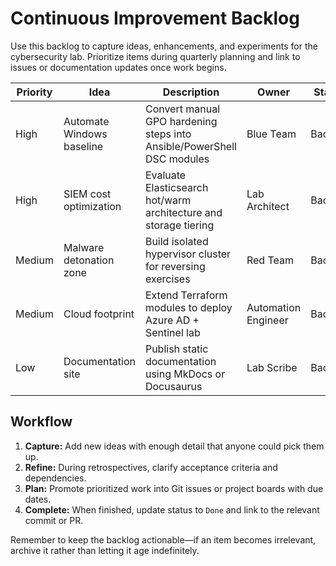 # Continuous Improvement Backlog

Use this backlog to capture ideas, enhancements, and experiments for the cybersecurity lab. Prioritize items during quarterly
planning and link to issues or documentation updates once work begins.

| Priority | Idea | Description | Owner | Status |
| -------- | ---- | ----------- | ----- | ------ |
| High | Automate Windows baseline | Convert manual GPO hardening steps into Ansible/PowerShell DSC modules | Blue Team | Backlog |
| High | SIEM cost optimization | Evaluate Elasticsearch hot/warm architecture and storage tiering | Lab Architect | Backlog |
| Medium | Malware detonation zone | Build isolated hypervisor cluster for reversing exercises | Red Team | Backlog |
| Medium | Cloud footprint | Extend Terraform modules to deploy Azure AD + Sentinel lab | Automation Engineer | Backlog |
| Low | Documentation site | Publish static documentation using MkDocs or Docusaurus | Lab Scribe | Backlog |

## Workflow

1. **Capture:** Add new ideas with enough detail that anyone could pick them up.
2. **Refine:** During retrospectives, clarify acceptance criteria and dependencies.
3. **Plan:** Promote prioritized work into Git issues or project boards with due dates.
4. **Complete:** When finished, update status to `Done` and link to the relevant commit or PR.

Remember to keep the backlog actionable—if an item becomes irrelevant, archive it rather than letting it age indefinitely.
